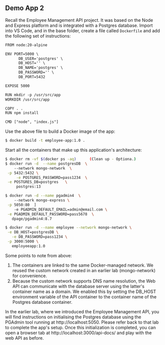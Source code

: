 ## Demo App 2

Recall the Employee Management API project. It was based on the Node and Express platform and is integrated with a Postgres database. Import into VS Code, and in the base folder, create a file called `Dockerfile` and add the following set of instructions:
~~~txt
FROM node:20-alpine

ENV PORT=5000 \
      DB_USER='postgres' \
      DB_HOST='' \
      DB_NAME='postgres' \
      DB_PASSWORD='' \
      DB_PORT=5432

EXPOSE 5000

RUN mkdir -p /usr/src/app
WORKDIR /usr/src/app

COPY . .
RUN npm install

CMD ["node", "index.js"]
~~~
Use the above file to build a Docker image of the app:
~~~bash
$ docker build -t employee-app:1.0 .
~~~
Start all the containers that make up this application's architecture:
~~~bash
$ docker rm -vf $(docker ps -aq)      (Clean up - Optiona.)
$ docker run -d  --name postgresDB  \ 
    --network mongo-network  \
 -p 5432:5432 \
     -e POSTGRES_PASSWORD=pass1234  \
 -e POSTGRES_DB=postgres   \
     postgres:13

$ docker run -d --name pgadmin4  \ 
    --network mongo-express \
 -p 5050:80  ]
    -e PGADMIN_DEFAULT_EMAIL=admin@email.com \
 -e PGADMIN_DEFAULT_PASSWORD=pass5678  \ 
   dpage/pgadmin4:8.7

$ docker run -d --name employee --network mongo-network \
 -e DB_HOST=postgresDB \
   -e DB_PASSWORD=pass1234 \
 -p 3000:5000 \
   employeeapp:1.0
~~~
Some points to note from above:

1. The containers are linked to the same Docker-managed network. We reused the custom network created in an earlier lab (mongo-network) for convenience.
1. Because the custom network supports DNS name resolution, the Web API can communicate with the database server using the latter's container name as a domain. We enabled this by setting the DB_HOST environment variable of the API container to the container name of the Postgres database container. 
 
In the earlier lab, where we introduced the Employee Management API, you will find instructions on initialising the Postgres database using the PGAdmin tool running at http://localhost:5050. Please refer back to that lab to complete the app's setup. Once this initialization is completed, you can open a browser tab at http://localhost:3000/api-docs/ and play with the web API as before. 
